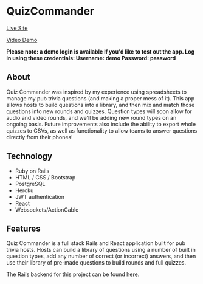 # QuizCommander

[Live Site](https://quizcommander.netlify.com/)

[Video Demo](https://youtu.be/5yVXY5w83bE)

**Please note: a demo login is available if you'd like to test out the app. Log in using these credentials:
Username: demo
Password: password**

## About

Quiz Commander was inspired by my experience using spreadsheets to manage my pub trivia questions (and making a proper mess of it). This app allows hosts to build questions into a library, and then mix and match those questions into new rounds and quizzes. Question types will soon allow for audio and video rounds, and we'll be adding new round types on an ongoing basis. Future improvements also include the ability to export whole quizzes to CSVs, as well as functionality to allow teams to answer questions directly from their phones!

## Technology

- Ruby on Rails
- HTML / CSS / Bootstrap
- PostgreSQL
- Heroku
- JWT authentication
- React
- Websockets/ActionCable

## Features

Quiz Commander is a full stack Rails and React application built for pub trivia hosts. Hosts can build a library of questions using a number of built in question types, add any number of correct (or incorrect) answers, and then use their library of pre-made questions to build rounds and full quizzes.

The Rails backend for this project can be found [here](https://github.com/psan2/Quiz-Commander-Backend-Ruby).
